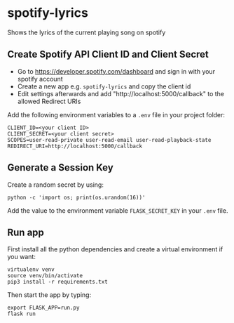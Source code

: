 # spotify-lyrics
Shows the lyrics of the current playing song on spotify

## Create Spotify API Client ID and Client Secret

- Go to https://developer.spotify.com/dashboard and sign in with your spotify account
- Create a new app e.g. `spotify-lyrics` and copy the client id  
- Edit settings afterwards and add "http://localhost:5000/callback" to the allowed Redirect URIs

Add the following environment variables to a `.env` file in your project folder:
```
CLIENT_ID=<your client ID>
CLIENT_SECRET=<your client secret>
SCOPES=user-read-private user-read-email user-read-playback-state
REDIRECT_URI=http://localhost:5000/callback
```

## Generate a Session Key

Create a random secret by using:
```
python -c 'import os; print(os.urandom(16))'
```
Add the value to the environment variable `FLASK_SECRET_KEY` in your `.env` file.

## Run app

First install all the python dependencies and create a virtual environment if you want:
```
virtualenv venv
source venv/bin/activate
pip3 install -r requirements.txt
```
Then start the app by typing: 
```
export FLASK_APP=run.py
flask run
```